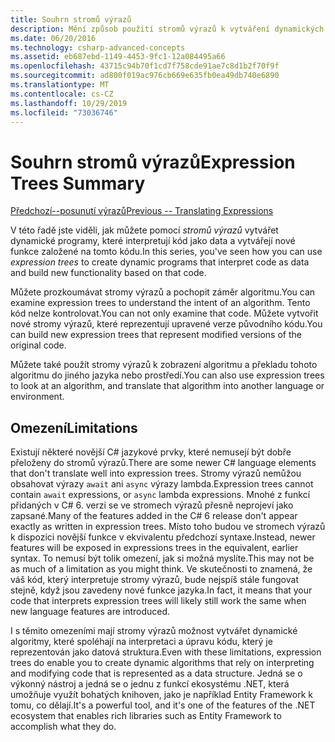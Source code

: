 ```yaml
---
title: Souhrn stromů výrazů
description: Mění způsob použití stromů výrazů k vytváření dynamických programů, které interpretují kód jako data a vytvářejí nové funkce založené na tomto kódu.
ms.date: 06/20/2016
ms.technology: csharp-advanced-concepts
ms.assetid: eb687ebd-1149-4453-9fc1-12a084495a66
ms.openlocfilehash: 43715c94b70f1cd7f758cde91ae7c8d1b2f70f9f
ms.sourcegitcommit: ad800f019ac976cb669e635fb0ea49db740e6890
ms.translationtype: MT
ms.contentlocale: cs-CZ
ms.lasthandoff: 10/29/2019
ms.locfileid: "73036746"
---
```

# <a name="expression-trees-summary"></a><span data-ttu-id="9b00b-103">Souhrn stromů výrazů</span><span class="sxs-lookup"><span data-stu-id="9b00b-103">Expression Trees Summary</span></span>

[<span data-ttu-id="9b00b-104">Předchozí--posunutí výrazů</span><span class="sxs-lookup"><span data-stu-id="9b00b-104">Previous -- Translating Expressions</span></span>](expression-trees-translating.md)

<span data-ttu-id="9b00b-105">V této řadě jste viděli, jak můžete pomocí *stromů výrazů* vytvářet dynamické programy, které interpretují kód jako data a vytvářejí nové funkce založené na tomto kódu.</span><span class="sxs-lookup"><span data-stu-id="9b00b-105">In this series, you've seen how you can use *expression trees* to create dynamic programs that interpret code as data and build new functionality based on that code.</span></span>

<span data-ttu-id="9b00b-106">Můžete prozkoumávat stromy výrazů a pochopit záměr algoritmu.</span><span class="sxs-lookup"><span data-stu-id="9b00b-106">You can examine expression trees to understand the intent of an algorithm.</span></span> <span data-ttu-id="9b00b-107">Tento kód nelze kontrolovat.</span><span class="sxs-lookup"><span data-stu-id="9b00b-107">You can not only examine that code.</span></span> <span data-ttu-id="9b00b-108">Můžete vytvořit nové stromy výrazů, které reprezentují upravené verze původního kódu.</span><span class="sxs-lookup"><span data-stu-id="9b00b-108">You can build new expression trees that represent modified versions of the original code.</span></span>

<span data-ttu-id="9b00b-109">Můžete také použít stromy výrazů k zobrazení algoritmu a překladu tohoto algoritmu do jiného jazyka nebo prostředí.</span><span class="sxs-lookup"><span data-stu-id="9b00b-109">You can also use expression trees to look at an algorithm, and translate that algorithm into another language or environment.</span></span> 

## <a name="limitations"></a><span data-ttu-id="9b00b-110">Omezení</span><span class="sxs-lookup"><span data-stu-id="9b00b-110">Limitations</span></span>

<span data-ttu-id="9b00b-111">Existují některé novější C# jazykové prvky, které nemusejí být dobře přeloženy do stromů výrazů.</span><span class="sxs-lookup"><span data-stu-id="9b00b-111">There are some newer C# language elements that don't translate well into expression trees.</span></span> <span data-ttu-id="9b00b-112">Stromy výrazů nemůžou obsahovat výrazy `await` ani `async` výrazy lambda.</span><span class="sxs-lookup"><span data-stu-id="9b00b-112">Expression trees cannot contain `await` expressions, or `async` lambda expressions.</span></span> <span data-ttu-id="9b00b-113">Mnohé z funkcí přidaných v C# 6. verzi se ve stromech výrazů přesně neprojeví jako zapsané.</span><span class="sxs-lookup"><span data-stu-id="9b00b-113">Many of the features added in the C# 6 release don't appear exactly as written in expression trees.</span></span> <span data-ttu-id="9b00b-114">Místo toho budou ve stromech výrazů k dispozici novější funkce v ekvivalentu předchozí syntaxe.</span><span class="sxs-lookup"><span data-stu-id="9b00b-114">Instead, newer features will be exposed in expressions trees in the equivalent, earlier syntax.</span></span> <span data-ttu-id="9b00b-115">To nemusí být tolik omezení, jak si možná myslíte.</span><span class="sxs-lookup"><span data-stu-id="9b00b-115">This may not be as much of a limitation as you might think.</span></span> <span data-ttu-id="9b00b-116">Ve skutečnosti to znamená, že váš kód, který interpretuje stromy výrazů, bude nejspíš stále fungovat stejně, když jsou zavedeny nové funkce jazyka.</span><span class="sxs-lookup"><span data-stu-id="9b00b-116">In fact, it means that your code that interprets expression trees will likely still work the same when new language features are introduced.</span></span>

<span data-ttu-id="9b00b-117">I s těmito omezeními mají stromy výrazů možnost vytvářet dynamické algoritmy, které spoléhají na interpretaci a úpravu kódu, který je reprezentován jako datová struktura.</span><span class="sxs-lookup"><span data-stu-id="9b00b-117">Even with these limitations, expression trees do enable you to create dynamic algorithms that rely on interpreting and modifying code that is represented as a data structure.</span></span> <span data-ttu-id="9b00b-118">Jedná se o výkonný nástroj a jedná se o jednu z funkcí ekosystému .NET, která umožňuje využít bohatých knihoven, jako je například Entity Framework k tomu, co dělají.</span><span class="sxs-lookup"><span data-stu-id="9b00b-118">It's a powerful tool, and it's one of the features of the .NET ecosystem that enables rich libraries such as Entity Framework to accomplish what they do.</span></span>
